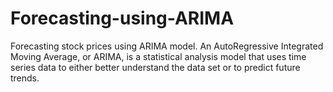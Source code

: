 # Forecasting-using-ARIMA
Forecasting stock prices using ARIMA model.
An AutoRegressive Integrated Moving Average, or ARIMA, is a statistical analysis model that uses time series data to either better understand the data set or to predict future trends.
